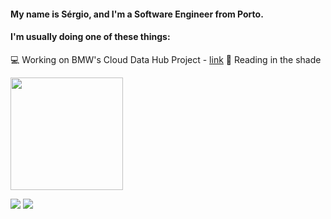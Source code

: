 
<!--

- 🔭 I’m currently working on ...
- 🌱 I’m currently learning ...
- 👯 I’m looking to collaborate on ...
- 🤔 I’m looking for help with ...
- 💬 Ask me about ...
- 📫 How to reach me: ...
- 😄 Pronouns: ...
- ⚡ Fun fact: ...
-->
#### My name is Sérgio, and I'm a Software Engineer from Porto.

#### I'm usually doing one of these things:

💻  Working on BMW's Cloud Data Hub Project - [link](https://aws.amazon.com/pt/blogs/industries/bmw-cloud-data-hub-a-reference-implementation-of-the-modern-data-architecture-on-aws/)
🌱  Reading in the shade

<a style="padding-top: 1em;" href="https://github.com/SergioEstevao11"><img src="https://github-readme-stats.vercel.app/api?username=SergioEstevao11&count_private=true&&theme=dark" height="180" /></a>

<a target="_blank" href="https://www.linkedin.com/in/s%C3%A9rgio-est%C3%AAv%C3%A3o-2067b41b8/"><img src="https://img.shields.io/badge/-LinkedIn-0077B5?style=for-the-badge&logo=Linkedin&logoColor=white"></img></a>
<a target="_blank" href="mailto:smestevao11@gmail.com"><img src="https://img.shields.io/badge/-Gmail-D14836?style=for-the-badge&logo=Gmail&logoColor=white"></img></a>



<!--
#### Currently working on:

👯 My online [resume](https://miguelazevedolopes.github.io/) using Three.js 


-->
